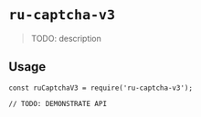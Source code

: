 # `ru-captcha-v3`

> TODO: description

## Usage

```
const ruCaptchaV3 = require('ru-captcha-v3');

// TODO: DEMONSTRATE API
```
